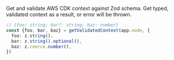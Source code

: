 
Get and validate AWS CDK context against Zod schema. Get typed, validated context as a result, or error will be thrown.

```typescript
// {foo: string; bar?: string; baz: number}
const {foo, bar, baz} = getValidatedContext(app.node, {
  foo: z.string(),
  bar: z.string().optional(),
  baz: z.coerce.number(),
})
```